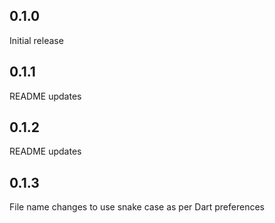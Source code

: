 ## 0.1.0

Initial release

## 0.1.1

README updates

## 0.1.2

README updates

## 0.1.3

File name changes to use snake case as per Dart preferences
